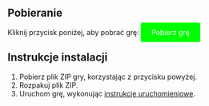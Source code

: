 ## Pobieranie

Kliknij przycisk poniżej, aby pobrać grę:
<a href="https://github.com/wolny-j/project-moonlight-builds/archive/refs/heads/main.zip" style="background-color: #00ff00; border: 1px solid #00ff00; padding: 10px 20px; color: #ffffff; text-decoration: none; border-radius: 4px;">Pobierz grę</a>

## Instrukcje instalacji

1. Pobierz plik ZIP gry, korzystając z przycisku powyżej.
2. Rozpakuj plik ZIP.
3. Uruchom grę, wykonując [instrukcje uruchomieniowe](instrukcje_uruchomienia.md).

